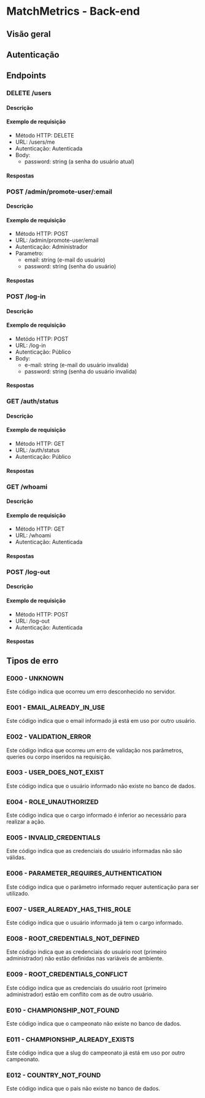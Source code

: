 # MatchMetrics - Back-end

## Visão geral

## Autenticação

## Endpoints

### DELETE /users

#### Descrição

#### Exemplo de requisição

- Método HTTP: DELETE
- URL: /users/me
- Autenticação: Autenticada
- Body:
  - password: string (a senha do usuário atual)
 
#### Respostas

### POST /admin/promote-user/:email

#### Descrição

#### Exemplo de requisição

- Método HTTP: POST
- URL: /admin/promote-user/email
- Autenticação: Administrador
- Parametro:
  - email: string (e-mail do usuário)
  - password: string (senha do usuário)
 
#### Respostas

### POST /log-in

#### Descrição

#### Exemplo de requisição

- Metódo HTTP: POST
- URL: /log-in
- Autenticação: Público
- Body:
  - e-mail: string (e-mail do usuário invalida)
  - password: string (senha do usuário invalida)

#### Respostas

### GET /auth/status

#### Descrição

#### Exemplo de requisição

- Método HTTP: GET
- URL: /auth/status
- Autenticação: Público

#### Respostas

### GET /whoami

#### Descrição

#### Exemplo de requisição
- Método HTTP: GET
- URL: /whoami
- Autenticação: Autenticada

#### Respostas

### POST /log-out
#### Descrição

#### Exemplo de requisição
- Método HTTP: POST
- URL: /log-out
- Autenticação: Autenticada

#### Respostas

## Tipos de erro

### E000 - UNKNOWN

Este código indica que ocorreu um erro desconhecido no servidor.

### E001 - EMAIL_ALREADY_IN_USE

Este código indica que o email informado já está em uso por outro usuário.

### E002 - VALIDATION_ERROR

Este código indica que ocorreu um erro de validação nos parâmetros, queries ou corpo inseridos na requisição.

### E003 - USER_DOES_NOT_EXIST

Este código indica que o usuário informado não existe no banco de dados.

### E004 - ROLE_UNAUTHORIZED

Este código indica que o cargo informado é inferior ao necessário para realizar a ação.

### E005 - INVALID_CREDENTIALS

Este código indica que as credenciais do usuário informadas não são válidas.

### E006 - PARAMETER_REQUIRES_AUTHENTICATION

Este código indica que o parâmetro informado requer autenticação para ser utilizado.

### E007 - USER_ALREADY_HAS_THIS_ROLE

Este código indica que o usuário informado já tem o cargo informado.

### E008 - ROOT_CREDENTIALS_NOT_DEFINED

Este código indica que as credenciais do usuário root (primeiro administrador) não estão definidas nas variáveis de ambiente.

### E009 - ROOT_CREDENTIALS_CONFLICT

Este código indica que as credenciais do usuário root (primeiro administrador) estão em conflito com as de outro usuário.

### E010 - CHAMPIONSHIP_NOT_FOUND

Este código indica que o campeonato não existe no banco de dados.

### E011 - CHAMPIONSHIP_ALREADY_EXISTS 

Este código indica que a slug do campeonato já está em uso por outro campeonato.

### E012 - COUNTRY_NOT_FOUND

Este código indica que o país não existe no banco de dados.
